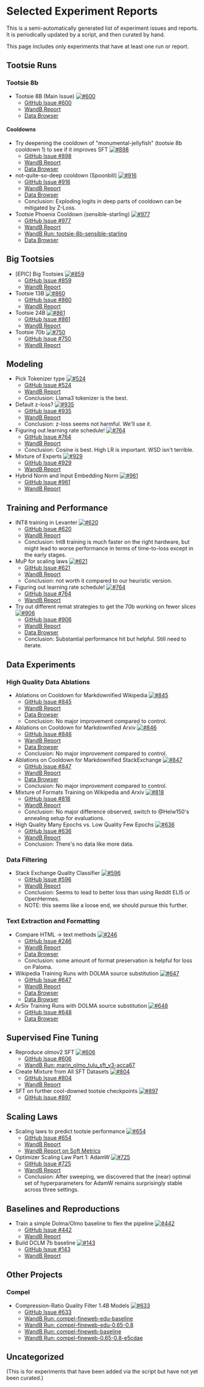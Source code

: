 # Selected Experiment Reports

This is a semi-automatically generated list of experiment issues and reports. It is periodically updated by a script,
and then curated by hand.

This page includes only experiments that have at least one run or report.

## Tootsie Runs

### Tootsie 8b

- Tootsie 8B (Main Issue) [![#600](https://img.shields.io/github/issues/detail/state/marin-community/marin/600)](https://github.com/marin-community/marin/issues/600)
    - [GitHub Issue #600](https://github.com/marin-community/marin/issues/600)
    - [WandB Report](https://wandb.ai/stanford-mercury/marin/reports/Tootsie-8B---VmlldzoxMTY3MzU3OA)
    - [Data Browser](https://crfm.stanford.edu/marin/data_browser/experiment/?path=gs%3A//marin-us-central2/experiments/exp600_tootsie-4c95ae.json)

#### Cooldowns

- Try deepening the cooldown of "monumental-jellyfish" (tootsie 8b cooldown 1) to see if it improves SFT [![#898](https://img.shields.io/github/issues/detail/state/marin-community/marin/898)](https://github.com/marin-community/marin/issues/898)
    - [GitHub Issue #898](https://github.com/marin-community/marin/issues/898)
    - [WandB Report](https://wandb.ai/stanford-mercury/marin/reports/898-Tootsie-Soft-Raccoon--VmlldzoxMTk3NjUwNg?accessToken=06f87pmmvhdulczenkg3349jxk7e1pwbd4pdci2i8wvyxg9289122gfnckr9ymwc)
    - [Data Browser](https://crfm.stanford.edu/marin/data_browser/experiment/?path=gs%3A//marin-us-central2/experiments/exp898_deeper_cooldown-242d4a.json)
- not-quite-so-deep cooldown (Spoonbill) [![#916](https://img.shields.io/github/issues/detail/state/marin-community/marin/916)](https://github.com/marin-community/marin/issues/916)
    - [GitHub Issue #916](https://github.com/marin-community/marin/issues/916)
    - [WandB Report](https://wandb.ai/stanford-mercury/marin/reports/916-Tootsie-Hypnotic-Spoonbill--VmlldzoxMjA1NjU2Nw)
    - [Data Browser](https://crfm.stanford.edu/marin/data_browser/experiment/?path=gs%3A//marin-us-central2/experiments/exp916_tootsie_spoonbill_cooldown-9f5976.json)
    - Conclusion: Exploding logits in deep parts of cooldown can be mitigated by Z-Loss.
- Tootsie Phoenix Cooldown (sensible-starling) [![#977](https://img.shields.io/github/issues/detail/state/marin-community/marin/977)](https://github.com/marin-community/marin/issues/977)
    - [GitHub Issue #977](https://github.com/marin-community/marin/issues/977)
    - [WandB Report](https://wandb.ai/stanford-mercury/marin/reports/Tootsie-8B-phoenix-cooldown-starling---VmlldzoxMjQ2MjM5Ng)
    - [WandB Run: tootsie-8b-sensible-starling](https://wandb.ai/stanford-mercury/marin/runs/tootsie-8b-sensible-starling?nw=nwuserdlwh)
    - [Data Browser](https://crfm.stanford.edu/marin/data_browser/experiment/?path=gs%3A//marin-us-central2/experiments/exp977_phoenix_cooldown-8e3456.json)

## Big Tootsies

- \[EPIC\] Big Tootsies [![#859](https://img.shields.io/github/issues/detail/state/marin-community/marin/859)](https://github.com/marin-community/marin/issues/859)
    - [GitHub Issue #859](https://github.com/marin-community/marin/issues/859)
    - [WandB Report](https://wandb.ai/stanford-mercury/marin/reports/Big-Tootsies--VmlldzoxMTEyOTQ0MA?accessToken=st1rajwy32etqi5rrlm3kuhgqa4ods6fnwsbyk8azjc8ar3eikf4dnz1p2ldz8yx)
- Tootsie 13B [![#860](https://img.shields.io/github/issues/detail/state/marin-community/marin/860)](https://github.com/marin-community/marin/issues/860)
    - [GitHub Issue #860](https://github.com/marin-community/marin/issues/860)
    - [WandB Report](https://wandb.ai/stanford-mercury/marin/reports/Big-Tootsies--VmlldzoxMTEyOTQ0MA?accessToken=st1rajwy32etqi5rrlm3kuhgqa4ods6fnwsbyk8azjc8ar3eikf4dnz1p2ldz8yx)
- Tootsie 24B [![#861](https://img.shields.io/github/issues/detail/state/marin-community/marin/861)](https://github.com/marin-community/marin/issues/861)
    - [GitHub Issue #861](https://github.com/marin-community/marin/issues/861)
    - [WandB Report](https://wandb.ai/stanford-mercury/marin/reports/Big-Tootsies--VmlldzoxMTEyOTQ0MA)
- Tootsie 70b [![#750](https://img.shields.io/github/issues/detail/state/marin-community/marin/750)](https://github.com/marin-community/marin/issues/750)
    - [GitHub Issue #750](https://github.com/marin-community/marin/issues/750)
    - [WandB Report](https://wandb.ai/stanford-mercury/marin/reports/Big-Tootsies--VmlldzoxMTEyOTQ0MA)


## Modeling

- Pick Tokenizer type [![#524](https://img.shields.io/github/issues/detail/state/marin-community/marin/524)](https://github.com/marin-community/marin/issues/524)
    - [GitHub Issue #524](https://github.com/marin-community/marin/issues/524)
    - [WandB Report](https://wandb.ai/stanford-mercury/marin/reports/Tokenizer-Comparison--VmlldzoxMDI0Njg3Nw)
    - Conclusion: Llama3 tokenizer is the best.
- Default z-loss? [![#935](https://img.shields.io/github/issues/detail/state/marin-community/marin/935)](https://github.com/marin-community/marin/issues/935)
    - [GitHub Issue #935](https://github.com/marin-community/marin/issues/935)
    - [WandB Report](https://wandb.ai/stanford-mercury/marin/reports/ZLoss-vs-Not-1-4B--VmlldzoxMjEzMzA1NA)
    - Conclusion: z-loss seems not harmful. We'll use it.
- Figuring out learning rate schedule! [![#764](https://img.shields.io/github/issues/detail/state/marin-community/marin/764)](https://github.com/marin-community/marin/issues/764)
    - [GitHub Issue #764](https://github.com/marin-community/marin/issues/764)
    - [WandB Report](https://wandb.ai/stanford-mercury/marin-optimizer/reports/Deciding-the-optimal-lr-schedule-which-is-cosine---VmlldzoxMTIxNDk5NA)
    - Conclusion: Cosine is best. High LR is important. WSD isn't terrible.
- Mixture of Experts [![#929](https://img.shields.io/github/issues/detail/state/marin-community/marin/929)](https://github.com/marin-community/marin/issues/929)
  - [GitHub Issue #929](https://github.com/marin-community/marin/issues/929)
  - [WandB Report](https://api.wandb.ai/links/stanford-mercury/0lspgzn3)
- Hybrid Norm and Input Embedding Norm [![#961](https://img.shields.io/github/issues/detail/state/marin-community/marin/961)](https://github.com/marin-community/marin/issues/961)
  - [GitHub Issue #961](https://github.com/marin-community/marin/issues/961)
  - [WandB Report](https://wandb.ai/stanford-mercury/hybrid-norm/reports/Hybrid-Norm--VmlldzoxMjY2MDgxMA)

## Training and Performance

- INT8 training in Levanter [![#620](https://img.shields.io/github/issues/detail/state/marin-community/marin/620)](https://github.com/marin-community/marin/issues/620)
    - [GitHub Issue #620](https://github.com/marin-community/marin/issues/620)
    - [WandB Report](https://api.wandb.ai/links/stanford-mercury/yhrb0xik)
    - Conclusion: Int8 training is much faster on the right hardware, but might lead to worse performance in terms of time-to-loss except in the early stages.
- MuP for scaling laws [![#621](https://img.shields.io/github/issues/detail/state/marin-community/marin/621)](https://github.com/marin-community/marin/issues/621)
    - [GitHub Issue #621](https://github.com/marin-community/marin/issues/621)
    - [WandB Report](https://api.wandb.ai/links/stanford-mercury/h723u2ws)
    - Conclusion: not worth it compared to our heuristic version.
- Figuring out learning rate schedule! [![#764](https://img.shields.io/github/issues/detail/state/marin-community/marin/764)](https://github.com/marin-community/marin/issues/764)
    - [GitHub Issue #764](https://github.com/marin-community/marin/issues/764)
    - [WandB Report](https://wandb.ai/stanford-mercury/marin-optimizer/reports/Deciding-the-optimal-lr-schedule-which-is-cosine---VmlldzoxMTIxNDk5NA)
- Try out different remat strategies to get the 70b working on fewer slices [![#906](https://img.shields.io/github/issues/detail/state/marin-community/marin/906)](https://github.com/marin-community/marin/issues/906)
    - [GitHub Issue #906](https://github.com/marin-community/marin/issues/906)
    - [WandB Report](https://wandb.ai/stanford-mercury/marin/reports/Remat-Strategies--VmlldzoxMTkxNzk3Ng)
    - [Data Browser](https://crfm.stanford.edu/marin/data_browser/experiment/?path=gs%3A//marin-us-central2/experiments/expXXX_fancier_checkpointing-453042.json)
    - Conclusion: Substantial performance hit but helpful. Still need to iterate.

## Data Experiments

### High Quality Data Ablations

- Ablations on Cooldown for Markdownified Wikipedia [![#845](https://img.shields.io/github/issues/detail/state/marin-community/marin/845)](https://github.com/marin-community/marin/issues/845)
    - [GitHub Issue #845](https://github.com/marin-community/marin/issues/845)
    - [WandB Report](https://wandb.ai/stanford-mercury/marin/reports/845-6-Wiki-and-Arxiv-Quality-Ablations--VmlldzoxMTg4MzY2OA)
    - [Data Browser](https://crfm.stanford.edu/marin/data_browser/view?paths=%5B%22gs%3A%2F%2Fmarin-us-central2%2Fdocuments%2Fwikipedia-resiliparse-custom-fork-2569de%2F20241201%2Fenwiki_namespace_0_0.jsonl.gz%22%5D)
    - Conclusion: No major improvement compared to control.
- Ablations on Cooldown for Markdownified Arxiv [![#846](https://img.shields.io/github/issues/detail/state/marin-community/marin/846)](https://github.com/marin-community/marin/issues/846)
    - [GitHub Issue #846](https://github.com/marin-community/marin/issues/846)
    - [WandB Report](https://wandb.ai/stanford-mercury/marin/reports/845-6-Wiki-and-Arxiv-Quality-Ablations--VmlldzoxMTg4MzY2OA)
    - [Data Browser](https://crfm.stanford.edu/marin/data_browser/view?paths=%5B%22gs%3A%2F%2Fmarin-us-central2%2Fdocuments%2Far5iv%2Far5iv-04-2024-no-problem-3971ff%2Fresiliparse-custom-fork%2F0001.jsonl.gz%22%5D)
    - Conclusion: No major improvement compared to control.
- Ablations on Cooldown for Markdownified StackExchange [![#847](https://img.shields.io/github/issues/detail/state/marin-community/marin/847)](https://github.com/marin-community/marin/issues/847)
    - [GitHub Issue #847](https://github.com/marin-community/marin/issues/847)
    - [WandB Report](https://wandb.ai/stanford-mercury/marin/reports/845-6-Wiki-and-Arxiv-Quality-Ablations--VmlldzoxMTg4MzY2OA)
    - [Data Browser](https://crfm.stanford.edu/marin/data_browser/view?paths=%5B%22gs%3A%2F%2Fmarin-us-central2%2Fdocuments%2Fstackexchange-resiliparse-custom-fork-ab41ad%2F3dprinting.jsonl.gz%22%5D)
    - Conclusion: No major improvement compared to control.
- Mixture of Formats Training on Wikipedia and Arxiv [![#818](https://img.shields.io/github/issues/detail/state/marin-community/marin/818)](https://github.com/marin-community/marin/issues/818)
    - [GitHub Issue #818](https://github.com/marin-community/marin/issues/818)
    - [WandB Report](https://wandb.ai/stanford-mercury/marin/reports/818-Mixture-of-Formats--VmlldzoxMTg4MzU0NA)
    - Conclusion: No major difference observed, switch to @Helw150's annealing setup for evaluations.
- High Quality Many Epochs vs. Low Quality Few Epochs [![#636](https://img.shields.io/github/issues/detail/state/marin-community/marin/636)](https://github.com/marin-community/marin/issues/636)
    - [GitHub Issue #636](https://github.com/marin-community/marin/issues/636)
    - [WandB Report](https://wandb.ai/stanford-mercury/marin/reports/High-Quality-Many-Epochs-vs-Lower-quality-fewer-epoch--VmlldzoxMDU2MTI1Mg)
    - Conclusion: There's no data like more data.

### Data Filtering

- Stack Exchange Quality Classifier [![#596](https://img.shields.io/github/issues/detail/state/marin-community/marin/596)](https://github.com/marin-community/marin/issues/596)
    - [GitHub Issue #596](https://github.com/marin-community/marin/issues/596)
    - [WandB Report](https://wandb.ai/stanford-mercury/marin/reports/Quality-Classifier-Comparison--VmlldzoxMDI2MzI1MQ)
    - Conclusion: Seems to lead to better loss than using Reddit ELI5 or OpenHermes.
    - NOTE: this seems like a loose end, we should pursue this further.

### Text Extraction and Formatting

- Compare HTML -> text methods [![#246](https://img.shields.io/github/issues/detail/state/marin-community/marin/246)](https://github.com/marin-community/marin/issues/246)
    - [GitHub Issue #246](https://github.com/marin-community/marin/issues/246)
    - [WandB Report](https://api.wandb.ai/links/stanford-mercury/0uoys8gp)
    - [Data Browser](https://crfm.stanford.edu/marin/data_browser/experiment/?path=gs%3A//marin-us-central2/experiments/246_web_extraction_method_training-efe0cf.json)
    - Conclusion: some amount of format preservation is helpful for loss on Paloma.
- Wikipedia Training Runs with DOLMA source substitution [![#647](https://img.shields.io/github/issues/detail/state/marin-community/marin/647)](https://github.com/marin-community/marin/issues/647)
    - [GitHub Issue #647](https://github.com/marin-community/marin/issues/647)
    - [WandB Report](https://wandb.ai/stanford-mercury/marin/reports/647-Wikipedia-Training-Runs-with-DOLMA-source-substitution--VmlldzoxMDkyNjIxNw)
    - [Data Browser](https://crfm.stanford.edu/marin/data_browser/view?paths=%5B%22gs%3A%2F%2Fmarin-us-central2%2Fdocuments%2Fwikipedia-resiliparse-with-preserving-formatting-no-references-no-links-cleaned-7971bb%2F20241201%2Fenwiki_namespace_0_0.jsonl.gz%22%2C%22gs%3A%2F%2Fmarin-us-central2%2Fdocuments%2Fwikipedia-resiliparse-with-preserving-formatting-no-references-with-links-cleaned-b89dd3%2F20241201%2Fenwiki_namespace_0_0.jsonl.gz%22%2C%22gs%3A%2F%2Fmarin-us-central2%2Fdocuments%2Fwikipedia-resiliparse-with-preserving-formatting-with-references-no-links-cleaned-0fd095%2F20241201%2Fenwiki_namespace_0_0.jsonl.gz%22%2C%22gs%3A%2F%2Fmarin-us-central2%2Fdocuments%2Fwikipedia-resiliparse-with-preserving-formatting-with-references-with-links-cleaned-infobox-0203ff%2F20241201%2Fenwiki_namespace_0_0.jsonl.gz%22%5D)
    - [Data Browser](https://crfm.stanford.edu/marin/data_browser/view?paths=%5B%22gs%3A%2F%2Fmarin-us-central2%2Fexperiments%2Fexp647_wikipedia_training-dd35e8.json%22%5D)
- Ar5iv Training Runs with DOLMA source substitution [![#648](https://img.shields.io/github/issues/detail/state/marin-community/marin/648)](https://github.com/marin-community/marin/issues/648)
    - [GitHub Issue #648](https://github.com/marin-community/marin/issues/648)
    - [Data Browser](https://crfm.stanford.edu/marin/data_browser/view?paths=%5B%22gs%3A%2F%2Fmarin-us-central2%2Fexperiments%2Fexp648_ar5iv_training-f49d7f.json%22%5D)

## Supervised Fine Tuning

- Reproduce olmov2 SFT [![#606](https://img.shields.io/github/issues/detail/state/marin-community/marin/606)](https://github.com/marin-community/marin/issues/606)
    - [GitHub Issue #606](https://github.com/marin-community/marin/issues/606)
    - [WandB Run: marin_olmo_tulu_sft_v3-acca67](https://wandb.ai/stanford-mercury/marin/runs/marin_olmo_tulu_sft_v3-acca67)
- Create Mixture from All SFT Datasets [![#804](https://img.shields.io/github/issues/detail/state/marin-community/marin/804)](https://github.com/marin-community/marin/issues/804)
    - [GitHub Issue #804](https://github.com/marin-community/marin/issues/804)
    - [WandB Report](https://api.wandb.ai/links/stanford-mercury/m8ak7uah)
- SFT on further cool-downed tootsie checkpoints [![#897](https://img.shields.io/github/issues/detail/state/marin-community/marin/897)](https://github.com/marin-community/marin/issues/897)
    - [GitHub Issue #897](https://github.com/marin-community/marin/issues/897)

## Scaling Laws

- Scaling laws to predict tootsie performance [![#654](https://img.shields.io/github/issues/detail/state/marin-community/marin/654)](https://github.com/marin-community/marin/issues/654)
    - [GitHub Issue #654](https://github.com/marin-community/marin/issues/654)
    - [WandB Report](https://api.wandb.ai/links/stanford-mercury/3xojrl9v)
    - [WandB Report on Soft Metrics](https://api.wandb.ai/links/stanford-mercury/got35r4i)
- Optimizer Scaling Law Part 1: AdamW [![#725](https://img.shields.io/github/issues/detail/state/marin-community/marin/725)](https://github.com/marin-community/marin/issues/725)
    - [GitHub Issue #725](https://github.com/marin-community/marin/issues/725)
    - [WandB Report](https://wandb.ai/stanford-mercury/marin-optimizer/reports/AdamW-Sweeping--VmlldzoxMTE3Nzc5OA)
    - Conclusion: After sweeping, we discovered that the (near) optimal set of hyperparameters for AdamW remains surprisingly stable across three settings.

## Baselines and Reproductions

- Train a simple Dolma/Olmo baseline to flex the pipeline [![#442](https://img.shields.io/github/issues/detail/state/marin-community/marin/442)](https://github.com/marin-community/marin/issues/442)
    - [GitHub Issue #442](https://github.com/marin-community/marin/issues/442)
    - [WandB Report](https://api.wandb.ai/links/stanford-mercury/e20j5423)
- Build DCLM 7b baseline [![#143](https://img.shields.io/github/issues/detail/state/marin-community/marin/143)](https://github.com/marin-community/marin/issues/143)
    - [GitHub Issue #143](https://github.com/marin-community/marin/issues/143)
    - [WandB Report](https://wandb.ai/stanford-mercury/marin/reports/DCLM-7B-Replication--Vmlldzo5MTA3NjU5/edit)

## Other Projects

### Compel
- Compression-Ratio Quality Filter 1.4B Models [![#633](https://img.shields.io/github/issues/detail/state/marin-community/marin/633)](https://github.com/marin-community/marin/issues/633)
    - [GitHub Issue #633](https://github.com/marin-community/marin/issues/633)
    - [WandB Run: compel-fineweb-edu-baseline](https://wandb.ai/stanford-mercury/marin/runs/compression-fineweb-edu-0.6-0.8-da53bf?nw=nwusereobbad)
    - [WandB Run: compel-fineweb-edu-0.65-0.8](https://wandb.ai/stanford-mercury/marin/runs/compression-ratio-filter-fineweb-edu-786908?nw=nwusereobbad)
    - [WandB Run: compel-fineweb-baseline](https://wandb.ai/stanford-mercury/marin/runs/compression-train-full-dataset-llama1.4b-20fa75?nw=nwusereobbad)
    - [WandB Run: compel-fineweb-0.65-0.8-e5cdae](https://wandb.ai/stanford-mercury/marin/runs/compression-ratio-filter-llama1.4b-0.6-0.8-e5cdae?nw=nwusereobbad)


## Uncategorized

(This is for experiments that have been added via the script but have not yet been curated.)
